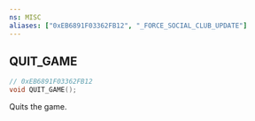 ```yaml
---
ns: MISC
aliases: ["0xEB6891F03362FB12", "_FORCE_SOCIAL_CLUB_UPDATE"]
---
```

## QUIT_GAME

```c
// 0xEB6891F03362FB12
void QUIT_GAME();
```

Quits the game.

